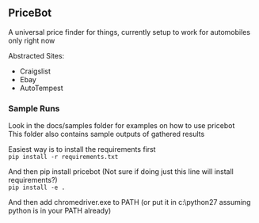 ## PriceBot

A universal price finder for things, currently setup to work for automobiles only right now

Abstracted Sites:
- Craigslist
- Ebay
- AutoTempest


### Sample Runs

Look in the docs/samples folder for examples on how to use pricebot\
This folder also contains sample outputs of gathered results

Easiest way is to install the requirements first\
`pip install -r requirements.txt`

And then pip install pricebot (Not sure if doing just this line will install requirements?)\
`pip install -e .`

And then add chromedriver.exe to PATH (or put it in c:\python27 assuming python is in your PATH already)

